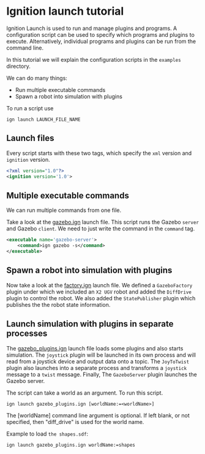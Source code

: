 # Ignition launch tutorial

Ignition Launch is used to run and manage plugins and programs. A configuration script can be used to specify which programs and plugins to execute. Alternatively, individual programs and plugins can be run from the command line.

In this tutorial we will explain the configuration scripts in the `examples` directory.

We can do many things:

* Run multiple executable commands
* Spawn a robot into simulation with plugins

To run a script use

`ign launch LAUNCH_FILE_NAME`

## Launch files

Every script starts with these two tags, which specify the `xml` version and `ignition` version.

```xml
<?xml version="1.0"?>
<ignition version='1.0'>
```

## Multiple executable commands

We can run multiple commands from one file.

Take a look at the [gazebo.ign](../examples/gazebo.ign) launch file. This script runs the Gazebo `server` and Gazebo `client`. We need to just write the command in the `command` tag.

```xml
<executable name='gazebo-server'>
    <command>ign gazebo -s</command>
</executable>
```

## Spawn a robot into simulation with plugins

Now take a look at the [factory.ign](../examples/factory.ign) launch file. We defined a `GazeboFactory` plugin under which we included an `X2 UGV` robot and added the `DiffDrive` plugin to control the robot. We also added the `StatePublisher` plugin which publishes the the robot state information.

## Launch simulation with plugins in separate processes

The [gazebo_plugins.ign](../examples/gazebo_plugins.ign) launch file loads some plugins
and also starts simulation. The `joystick` plugin will be launched in its own process
and will read from a joystick device and output data onto a topic. The `JoyToTwist`
plugin also launches into a separate process and transforms a `joystick` message to a
`twist` message. Finally, The `GazeboServer` plugin launches the Gazebo server.

The script can take a world as an argument. To run this script.

`ign launch gazebo_plugins.ign [worldName:=<worldName>]`

The [worldName] command line argument is optional. If left blank, or not specified, then "diff_drive" is used for the world name.

Example to load `the shapes.sdf`:

`ign launch gazebo_plugins.ign worldName:=shapes`
